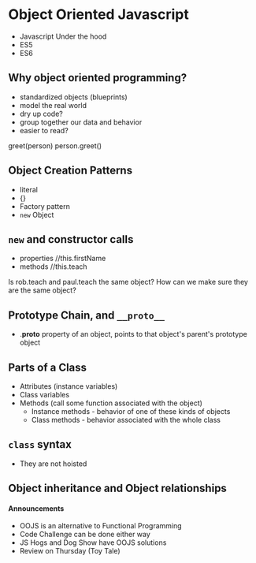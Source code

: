 # Object Oriented Javascript
- Javascript Under the hood
- ES5
- ES6

## Why object oriented programming?
- standardized objects (blueprints)
- model the real world
- dry up code?
- group together our data and behavior
- easier to read?

greet(person)
person.greet()

## Object Creation Patterns
- literal
 - {}
- Factory pattern
- `new` Object

## `new` and constructor calls
- properties   //this.firstName
- methods      //this.teach

Is rob.teach and paul.teach the same object?
How can we make sure they are the same object?

## Prototype Chain, and `__proto__`
- .__proto__ property of an object, points to that object's parent's prototype object

## Parts of a Class
- Attributes (instance variables)
- Class variables
- Methods (call some function associated with the object)
  - Instance methods - behavior of one of these kinds of objects
  - Class methods - behavior associated with the whole class

## `class` syntax
- They are not hoisted

## Object inheritance and Object relationships



#### Announcements
- OOJS is an alternative to Functional Programming
- Code Challenge can be done either way
- JS Hogs and Dog Show have OOJS solutions
- Review on Thursday (Toy Tale)
